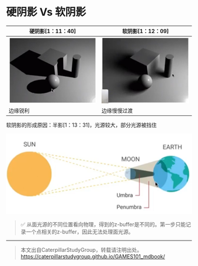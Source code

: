  
# 硬阴影 Vs 软阴影

|硬阴影[1：11：40]|软阴影[1：12：09]|
|---|---|
|![](assets/80.PNG)|![](assets/81.PNG)|
|边缘锐利|边缘慢慢过渡|

软阴影的形成原因：半影[1：13：31]，光源较大，部分光源被挡住

![](assets/82.PNG)

> &#x2705; 从面光源的不同位置看向物理，得到的z-buffer是不同的。第一步只能记录一个点相关的z-buffer，因此无法处理面光源。  

--------------------

> 本文出自CaterpillarStudyGroup，转载请注明出处。  
> https://caterpillarstudygroup.github.io/GAMES101_mdbook/